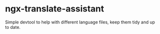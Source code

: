 # ngx-translate-assistant

Simple devtool to help with different language files, keep them tidy and up to date.


